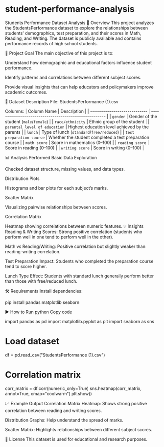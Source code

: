 # student-performance-analysis
Students Performance Dataset Analysis
📌 Overview
This project analyzes the StudentsPerformance dataset to explore the relationships between students' demographics, test preparation, and their scores in Math, Reading, and Writing.
The dataset is publicly available and contains performance records of high school students.

🎯 Project Goal
The main objective of this project is to:

Understand how demographic and educational factors influence student performance.

Identify patterns and correlations between different subject scores.

Provide visual insights that can help educators and policymakers improve academic outcomes.

📂 Dataset Description
File: StudentsPerformance (1).csv

Columns:
| Column Name                   | Description                                             |
| ----------------------------- | ------------------------------------------------------- |
| `gender`                      | Gender of the student (`male`/`female`)                 |
| `race/ethnicity`              | Ethnic group of the student                             |
| `parental level of education` | Highest education level achieved by the parents         |
| `lunch`                       | Type of lunch (`standard`/`free/reduced`)               |
| `test preparation course`     | Whether the student completed a test preparation course |
| `math score`                  | Score in mathematics (0–100)                            |
| `reading score`               | Score in reading (0–100)                                |
| `writing score`               | Score in writing (0–100)                                |


📊 Analysis Performed
Basic Data Exploration

Checked dataset structure, missing values, and data types.

Distribution Plots

Histograms and bar plots for each subject’s marks.

Scatter Matrix

Visualizing pairwise relationships between scores.

Correlation Matrix

Heatmap showing correlations between numeric features.
💡 Insights
Reading & Writing Scores: Strong positive correlation (students who perform well in one tend to perform well in the other).

Math vs Reading/Writing: Positive correlation but slightly weaker than reading-writing correlation.

Test Preparation Impact: Students who completed the preparation course tend to score higher.

Lunch Type Effect: Students with standard lunch generally perform better than those with free/reduced lunch.

🛠️ Requirements
Install dependencies:

pip install pandas matplotlib seaborn

▶️ How to Run
python
Copy code


import pandas as pd
import matplotlib.pyplot as plt
import seaborn as sns

# Load dataset
df = pd.read_csv("StudentsPerformance (1).csv")

# Correlation matrix
corr_matrix = df.corr(numeric_only=True)
sns.heatmap(corr_matrix, annot=True, cmap="coolwarm")
plt.show()

📈 Example Output
Correlation Matrix Heatmap: Shows strong positive correlation between reading and writing scores.

Distribution Graphs: Help understand the spread of marks.

Scatter Matrix: Highlights relationships between different subject scores.

📜 License
This dataset is used for educational and research purposes.


